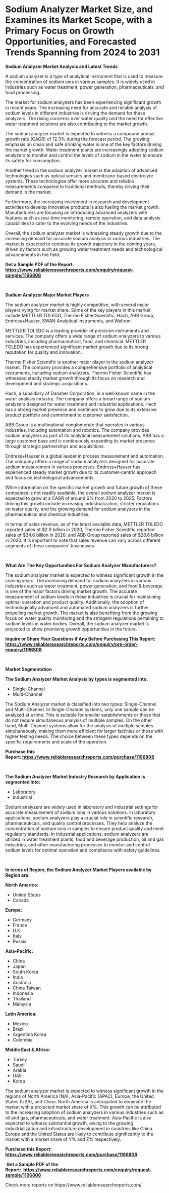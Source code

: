 <p><h1>Sodium Analyzer Market Size, and Examines its Market Scope, with a Primary Focus on Growth Opportunities, and Forecasted Trends Spanning from 2024 to 2031</h1></p><p><strong>Sodium Analyzer Market Analysis and Latest Trends</strong></p>
<p><p>A sodium analyzer is a type of analytical instrument that is used to measure the concentration of sodium ions in various samples. It is widely used in industries such as water treatment, power generation, pharmaceuticals, and food processing.</p><p>The market for sodium analyzers has been experiencing significant growth in recent years. The increasing need for accurate and reliable analysis of sodium levels in different industries is driving the demand for these analyzers. The rising concerns over water quality and the need for effective water treatment solutions are also contributing to the market growth.</p><p>The sodium analyzer market is expected to witness a compound annual growth rate (CAGR) of 12.3% during the forecast period. The growing emphasis on clean and safe drinking water is one of the key factors driving the market growth. Water treatment plants are increasingly adopting sodium analyzers to monitor and control the levels of sodium in the water to ensure its safety for consumption.</p><p>Another trend in the sodium analyzer market is the adoption of advanced technologies such as optical sensors and membrane-based electrolyte systems. These technologies offer more accurate and reliable measurements compared to traditional methods, thereby driving their demand in the market.</p><p>Furthermore, the increasing investment in research and development activities to develop innovative products is also fueling the market growth. Manufacturers are focusing on introducing advanced analyzers with features such as real-time monitoring, remote operation, and data analysis capabilities to cater to the evolving needs of the industries.</p><p>Overall, the sodium analyzer market is witnessing steady growth due to the increasing demand for accurate sodium analysis in various industries. The market is expected to continue its growth trajectory in the coming years, driven by factors such as growing water treatment needs and technological advancements in the field.</p></p>
<p><strong>Get a Sample PDF of the Report:&nbsp; <a href="https://www.reliableresearchreports.com/enquiry/request-sample/1196808">https://www.reliableresearchreports.com/enquiry/request-sample/1196808</a></strong></p>
<p>&nbsp;</p>
<p><strong>Sodium Analyzer Major Market Players</strong></p>
<p><p>The sodium analyzer market is highly competitive, with several major players vying for market share. Some of the key players in this market include METTLER TOLEDO, Thermo Fisher Scientific, Hach, ABB Group, Endress+Hauser, SWAN Analytical Instruments, and Waltron.</p><p>METTLER TOLEDO is a leading provider of precision instruments and services. The company offers a wide range of sodium analyzers to various industries, including pharmaceutical, food, and chemical. METTLER TOLEDO has experienced significant market growth due to its strong reputation for quality and innovation.</p><p>Thermo Fisher Scientific is another major player in the sodium analyzer market. The company provides a comprehensive portfolio of analytical instruments, including sodium analyzers. Thermo Fisher Scientific has witnessed steady market growth through its focus on research and development and strategic acquisitions.</p><p>Hach, a subsidiary of Danaher Corporation, is a well-known name in the water analysis industry. The company offers a broad range of sodium analyzers designed for water treatment and industrial applications. Hach has a strong market presence and continues to grow due to its extensive product portfolio and commitment to customer satisfaction.</p><p>ABB Group is a multinational conglomerate that operates in various industries, including automation and robotics. The company provides sodium analyzers as part of its analytical measurement solutions. ABB has a large customer base and is continuously expanding its market presence through strategic partnerships and acquisitions.</p><p>Endress+Hauser is a global leader in process measurement and automation. The company offers a range of sodium analyzers designed for accurate sodium measurement in various processes. Endress+Hauser has experienced steady market growth due to its customer-centric approach and focus on technological advancements.</p><p>While information on the specific market growth and future growth of these companies is not readily available, the overall sodium analyzer market is expected to grow at a CAGR of around 6% from 2020 to 2025. Factors driving this growth include increasing industrialization, stricter regulations on water quality, and the growing demand for sodium analyzers in the pharmaceutical and chemical industries.</p><p>In terms of sales revenue, as of the latest available data, METTLER TOLEDO reported sales of $2.9 billion in 2020, Thermo Fisher Scientific reported sales of $34.6 billion in 2020, and ABB Group reported sales of $26.6 billion in 2020. It is important to note that sales revenue can vary across different segments of these companies' businesses.</p></p>
<p>&nbsp;</p>
<p><strong>What Are The Key Opportunities For Sodium Analyzer Manufacturers?</strong></p>
<p><p>The sodium analyzer market is expected to witness significant growth in the coming years. The increasing demand for sodium analyzers in various industries such as water treatment, power generation, and food & beverage is one of the major factors driving market growth. The accurate measurement of sodium levels in these industries is crucial for maintaining optimal operation and product quality. Additionally, the adoption of technologically advanced and automated sodium analyzers is further propelling market growth. The market is also benefiting from the growing focus on water quality monitoring and the stringent regulations pertaining to sodium levels in water bodies. Overall, the sodium analyzer market is projected to show promising growth opportunities in the future.</p></p>
<p><strong>Inquire or Share Your Questions If Any Before Purchasing This Report: <a href="https://www.reliableresearchreports.com/enquiry/pre-order-enquiry/1196808">https://www.reliableresearchreports.com/enquiry/pre-order-enquiry/1196808</a></strong></p>
<p>&nbsp;</p>
<p><strong>Market Segmentation</strong></p>
<p><strong>The Sodium Analyzer Market Analysis by types is segmented into:</strong></p>
<p><ul><li>Single-Channel</li><li>Multi-Channel</li></ul></p>
<p><p>The Sodium Analyzer market is classified into two types: Single-Channel and Multi-Channel. In Single-Channel systems, only one sample can be analyzed at a time. This is suitable for smaller establishments or those that do not require simultaneous analysis of multiple samples. On the other hand, Multi-Channel systems allow for the analysis of multiple samples simultaneously, making them more efficient for larger facilities or those with higher testing needs. The choice between these types depends on the specific requirements and scale of the operation.</p></p>
<p><strong>Purchase this Report:&nbsp;<a href="https://www.reliableresearchreports.com/purchase/1196808">https://www.reliableresearchreports.com/purchase/1196808</a></strong></p>
<p>&nbsp;</p>
<p><strong>The Sodium Analyzer Market Industry Research by Application is segmented into:</strong></p>
<p><ul><li>Laboratory</li><li>Industrial</li></ul></p>
<p><p>Sodium analyzers are widely used in laboratory and industrial settings for accurate measurement of sodium ions in various solutions. In laboratory applications, sodium analyzers play a crucial role in scientific research, pharmaceuticals, and quality control processes. They help analyze the concentration of sodium ions in samples to ensure product quality and meet regulatory standards. In industrial applications, sodium analyzers are utilized in water treatment plants, food and beverage production, oil and gas industries, and other manufacturing processes to monitor and control sodium levels for optimal operation and compliance with safety guidelines.</p></p>
<p>&nbsp;</p>
<p><strong>In terms of Region, the Sodium Analyzer Market Players available by Region are:</strong></p>
<p>
    <p> <strong> North America: </strong>
        <ul>
            <li>United States</li>
            <li>Canada</li>
        </ul>
        </p> 
    <p> <strong> Europe: </strong>
        <ul>
            <li>Germany</li>
            <li>France</li>
            <li>U.K.</li>
            <li>Italy</li>
            <li>Russia</li>
        </ul>
        </p> 
    <p> <strong> Asia-Pacific: </strong>
        <ul>
            <li>China</li>
            <li>Japan</li>
            <li>South Korea</li>
            <li>India</li>
            <li>Australia</li>
            <li>China Taiwan</li>
            <li>Indonesia</li>
            <li>Thailand</li>
            <li>Malaysia</li>
        </ul>
        </p> 
    <p> <strong> Latin America: </strong>
        <ul>
            <li>Mexico</li>
            <li>Brazil</li>
            <li>Argentina Korea</li>
            <li>Colombia</li>
        </ul>
        </p> 
    <p> <strong> Middle East & Africa: </strong>
        <ul>
            <li>Turkey</li>
            <li>Saudi</li>
            <li>Arabia</li>
            <li>UAE</li>
            <li>Korea</li>
        </ul>
    </p>
    </p>
<p><p>The sodium analyzer market is expected to witness significant growth in the regions of North America (NA), Asia-Pacific (APAC), Europe, the United States (USA), and China. North America is anticipated to dominate the market with a projected market share of X%. This growth can be attributed to the increasing adoption of sodium analyzers in various industries such as oil and gas, pharmaceuticals, and water treatment. Asia-Pacific is also expected to witness substantial growth, owing to the growing industrialization and infrastructure development in countries like China. Europe and the United States are likely to contribute significantly to the market with a market share of Y% and Z% respectively.</p></p>
<p><strong>Purchase this Report: <a href="https://www.reliableresearchreports.com/purchase/1196808">https://www.reliableresearchreports.com/purchase/1196808</a></strong></p>
<p>&nbsp;<strong>Get a Sample PDF of the Report:&nbsp;&nbsp;<a href="https://www.reliableresearchreports.com/enquiry/request-sample/1196808">https://www.reliableresearchreports.com/enquiry/request-sample/1196808</a></strong></p>
<p><strong></strong></p>
<p>Check more reports on https://www.reliableresearchreports.com/</p>